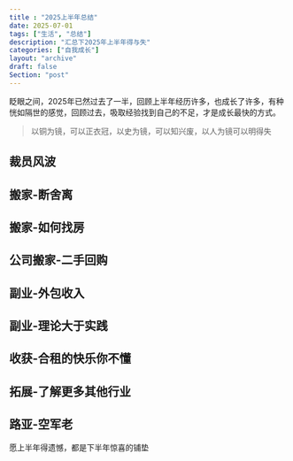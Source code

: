 ```yaml
---
title : "2025上半年总结"
date: 2025-07-01
tags: ["生活", "总结"]
description: "汇总下2025年上半年得与失"
categories: ["自我成长"]
layout: "archive"
draft: false
Section: "post"
---
```

 眨眼之间，2025年已然过去了一半，回顾上半年经历许多，也成长了许多，有种恍如隔世的感觉，回顾过去，吸取经验找到自己的不足，才是成长最快的方式。
> 以铜为镜，可以正衣冠，以史为镜，可以知兴废，以人为镜可以明得失


## 裁员风波
## 搬家-断舍离
## 搬家-如何找房
## 公司搬家-二手回购
## 副业-外包收入
## 副业-理论大于实践
## 收获-合租的快乐你不懂
## 拓展-了解更多其他行业
## 路亚-空军老


愿上半年得遗憾，都是下半年惊喜的铺垫